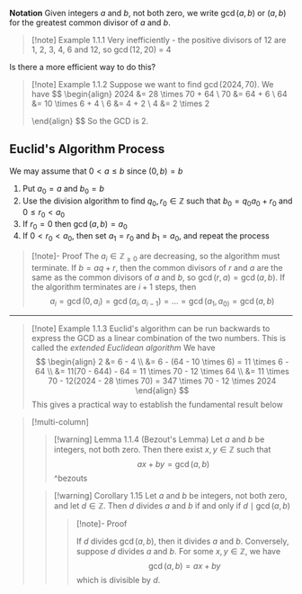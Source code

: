 **Notation** Given integers $a$ and $b$, not both zero, we write $\gcd(a, b)$ or $(a, b)$ for the greatest common divisor of $a$ and $b$. 

>[!note] Example 1.1.1
>Very inefficiently - the positive divisors of 12 are 1, 2, 3, 4, 6 and 12, so $\gcd(12, 20)$ = 4

Is there a more efficient way to do this? 
>[!note] Example 1.1.2
>Suppose we want to find $\gcd(2024, 70)$. We have
>$$
>\begin{align}
>2024 &= 28 \times 70 + 64 \\
>70 &= 64 + 6 \\
>64 &= 10 \times 6 + 4 \\
>6 &= 4 + 2 \\
>4 &= 2 \times 2
>
>\end{align}
>$$
>So the GCD is 2.

## Euclid's Algorithm Process
We may assume that $0 < a \le b$ since $(0, b) = b$
1. Put $a_{0}= a$ and $b_{0}= b$
2. Use the division algorithm to find $q_{0}, r_{0}\in \mathbb{Z}$ such that $b_{0}= q_0a_{0}+ r_0$ and $0 \le r_{0}< a_0$
3. If $r_{0}= 0$ then $\gcd(a, b) = a_0$
4. If $0 < r_{0}< a_0$, then set $a_{1}= r_0$ and $b_{1}= a_0$, and repeat the process 

>[!note]- Proof 
>The $a_{i}\in \mathbb{Z}_{\ge 0}$ are decreasing, so the algorithm must terminate. If $b = aq + r$, then the common divisors of $r$ and $a$ are the same as the common divisors of $a$ and $b$, so $\gcd(r, a) = \gcd(a, b)$. If the algorithm terminates are $i + 1$ steps, then 
>$$a_{i}= \gcd(0, a_{i}) = \gcd(a_{i},a_{i-1}) = ... = \gcd(a_{1}, a_{0)} = \gcd(a, b)$$

--- 
>[!note] Example 1.1.3
>Euclid's algorithm can be run backwards to express the GCD as a linear combination of the two numbers. This is called the *extended Euclidean algorithm*
>We have 
>$$
>\begin{align} 
>2 &= 6 - 4 \\
>&= 6 - (64 - 10 \times 6) = 11 \times 6 - 64 \\
>&= 11(70 - 644) - 64 = 11 \times 70 - 12 \times 64 \\
>&= 11 \times 70 - 12(2024 - 28 \times 70) = 347 \times 70 - 12 \times 2024
>\end{align}
>$$
>This gives a practical way to establish the fundamental result below 

>[!multi-column]
>>[!warning] Lemma 1.1.4 (Bezout's Lemma)
>>Let $a$ and $b$ be integers, not both zero. Then there exist $x, y \in \mathbb{Z}$ such that
>>$$ax + by = \gcd(a, b)$$ 
>>^bezouts
>
>>[!warning] Corollary 1.15
>>Let $a$ and $b$ be integers, not both zero, and let $d \in \mathbb{Z}$. Then $d$ divides $a$ and $b$ if and only if $d \mid \gcd(a, b)$
>>>[!note]- Proof
>>>
>>>If $d$ divides $\gcd(a, b)$, then it divides $a$ and $b$. Conversely, suppose $d$ divides $a$ and $b$. For some $x, y \in \mathbb{Z}$, we have 
>>>$$\gcd(a, b) = ax + by$$
>>>which is divisible by $d$.


